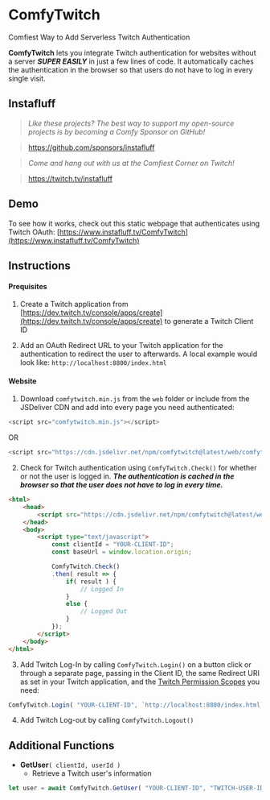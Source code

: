 # ComfyTwitch
Comfiest Way to Add Serverless Twitch Authentication

**ComfyTwitch** lets you integrate Twitch authentication for websites without a server ***SUPER EASILY*** in just a few lines of code. It automatically caches the authentication in the browser so that users do not have to log in every single visit.

## Instafluff ##
> *Like these projects? The best way to support my open-source projects is by becoming a Comfy Sponsor on GitHub!*

> https://github.com/sponsors/instafluff

> *Come and hang out with us at the Comfiest Corner on Twitch!*

> https://twitch.tv/instafluff

## Demo ##
To see how it works, check out this static webpage that authenticates using Twitch OAuth: [https://www.instafluff.tv/ComfyTwitch](https://www.instafluff.tv/ComfyTwitch)

## Instructions ##

#### Prequisites
1. Create a Twitch application from [https://dev.twitch.tv/console/apps/create](https://dev.twitch.tv/console/apps/create) to generate a Twitch Client ID

2. Add an OAuth Redirect URL to your Twitch application for the authentication to redirect the user to afterwards. A local example would look like: `http://localhost:8800/index.html`

#### Website

1. Download  `comfytwitch.min.js` from the `web` folder or include from the JSDeliver CDN and add into every page you need authenticated:
```javascript
<script src="comfytwitch.min.js"></script>
```

OR

```javascript
<script src="https://cdn.jsdelivr.net/npm/comfytwitch@latest/web/comfytwitch.min.js"></script>
```

2. Check for Twitch authentication using `ComfyTwitch.Check()` for whether or not the user is logged in.
***The authentication is cached in the browser so that the user does not have to log in every time.***
```html
<html>
    <head>
        <script src="https://cdn.jsdelivr.net/npm/comfytwitch@latest/web/comfytwitch.min.js"></script>
    </head>
    <body>
        <script type="text/javascript">
            const clientId = "YOUR-CLIENT-ID";
            const baseUrl = window.location.origin;

            ComfyTwitch.Check()
            .then( result => {
                if( result ) {
                    // Logged In
                }
                else {
                    // Logged Out
                }
            });
        </script>
    </body>
</html>
```

3. Add Twitch Log-In by calling `ComfyTwitch.Login()` on a button click or through a separate page, passing in the Client ID, the same Redirect URI as set in your Twitch application, and the [Twitch Permission Scopes](https://dev.twitch.tv/docs/authentication/#scopes) you need:
```javascript
ComfyTwitch.Login( "YOUR-CLIENT-ID", `http://localhost:8800/index.html`, [ "user:read:email" ] );
```

4. Add Twitch Log-out by calling `ComfyTwitch.Logout()`

## Additional Functions ##

 - **GetUser**`( clientId, userId )`
    - Retrieve a Twitch user's information
```javascript
let user = await ComfyTwitch.GetUser( "YOUR-CLIENT-ID", "TWITCH-USER-ID" );
```
